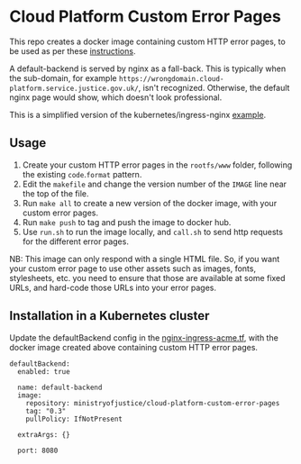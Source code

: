 # Cloud Platform Custom Error Pages

This repo creates a docker image containing custom HTTP error pages, to be used as per these [instructions].

A default-backend is served by nginx as a fall-back. This is typically when the sub-domain, for example `https://wrongdomain.cloud-platform.service.justice.gov.uk/`, isn't recognized. Otherwise, the default nginx page would show, which doesn't look professional.

This is a simplified version of the kubernetes/ingress-nginx [example].

## Usage

1. Create your custom HTTP error pages in the `rootfs/www` folder, following the existing `code`.`format` pattern.
2. Edit the `makefile` and change the version number of the `IMAGE` line near the top of the file.
3. Run `make all` to create a new version of the docker image, with your custom error pages.
4. Run `make push` to tag and push the image to docker hub.
5. Use `run.sh` to run the image locally, and `call.sh` to send http requests for the different error pages.

NB: This image can only respond with a single HTML file. So, if you want your custom error page to use other assets such as images, fonts, stylesheets, etc. you need to ensure that those are available at some fixed URLs, and hard-code those URLs into your error pages.

## Installation in a Kubernetes cluster

Update the defaultBackend config in the [nginx-ingress-acme.tf][infrastructure-repo], with the docker image created above containing custom HTTP error pages.

```
defaultBackend:
  enabled: true

  name: default-backend
  image:
    repository: ministryofjustice/cloud-platform-custom-error-pages 
    tag: "0.3"
    pullPolicy: IfNotPresent

  extraArgs: {}

  port: 8080
```

[instructions]: https://github.com/kubernetes/ingress-nginx/tree/master/docs/examples/customization/custom-errors
[example]: https://github.com/kubernetes/ingress-nginx/tree/master/images/custom-error-pages
[infrastructure-repo]: https://github.com/ministryofjustice/cloud-platform-infrastructure/blob/master/terraform/cloud-platform-components/nginx-ingress-acme.tf
